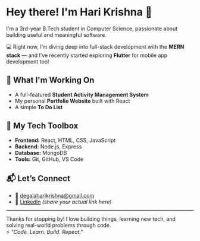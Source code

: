# Hey there! I'm Hari Krishna 👋

I'm a 3rd-year B.Tech student in Computer Science, passionate about building useful and meaningful software.

💻 Right now, I’m diving deep into full-stack development with the **MERN stack** — and I’ve recently started exploring **Flutter** for mobile app development too!

## 🚧 What I'm Working On
- A full-featured **Student Activity Management System**
- My personal **Portfolio Website** built with React
- A simple **To Do List**

## 🧰 My Tech Toolbox
- **Frontend:** React, HTML, CSS, JavaScript  
- **Backend:** Node.js, Express  
- **Database:** MongoDB  
- **Tools:** Git, GitHub, VS Code

## 📬 Let’s Connect
- 📧 degalaharikrishna@gmail.com  
- 🔗 [LinkedIn](https://www.linkedin.com/) *(share your actual link here)*

---

Thanks for stopping by! I love building things, learning new tech, and solving real-world problems through code.  
⚡ *"Code. Learn. Build. Repeat."*
